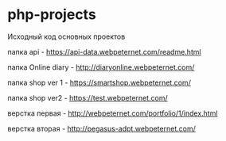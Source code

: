 # php-projects
Исходный код основных проектов

папка api  - https://api-data.webpeternet.com/readme.html

папка Online diary - http://diaryonline.webpeternet.com/

папка shop ver 1 - https://smartshop.webpeternet.com/

папка shop ver2 - https://test.webpeternet.com/ 

верстка первая - http://webpeternet.com/portfolio/1/index.html

верстка вторая - http://pegasus-adpt.webpeternet.com/
